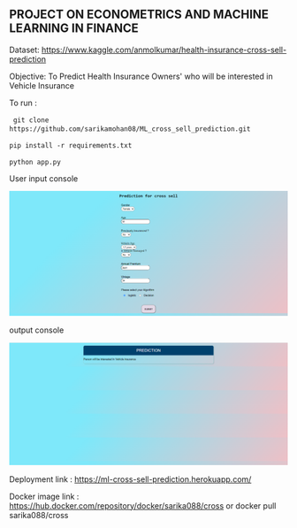 ## PROJECT ON ECONOMETRICS AND MACHINE LEARNING IN FINANCE

Dataset: https://www.kaggle.com/anmolkumar/health-insurance-cross-sell-prediction


Objective:
    To Predict Health Insurance Owners' who will be interested in Vehicle Insurance



To run :
```
 git clone https://github.com/sarikamohan08/ML_cross_sell_prediction.git
```
```
pip install -r requirements.txt

```
```
python app.py

```
User input console 

![This is an image](https://github.com/sarikamohan08/Health-insurance-cross-sell-prediction/blob/0af0ca32d6050fe29e2a1760eb3484b8ce1511cb/Capture1%20.PNG)


output console


![This is an image](https://github.com/sarikamohan08/Health-insurance-cross-sell-prediction/blob/ed3f5fa2cbc941464f49fefd81e30bd606c4d866/Capture%202%20.PNG)



Deployment link :  https://ml-cross-sell-prediction.herokuapp.com/


Docker image link : https://hub.docker.com/repository/docker/sarika088/cross  or  docker pull sarika088/cross
